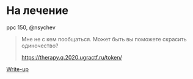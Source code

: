 # На лечение

ppc 150, @nsychev

> Мне не с кем пообщаться. Может быть вы поможете скрасить одиночество?
>
> https://therapy.q.2020.ugractf.ru/token/

[Write-up](WRITEUP.md)
